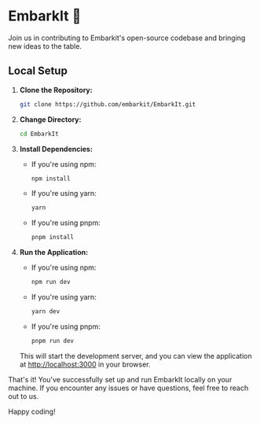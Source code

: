 # EmbarkIt 🚀
Join us in contributing to Embarkit's open-source codebase and bringing new ideas to the table. 

## Local Setup

1. **Clone the Repository:**
    ```bash
    git clone https://github.com/embarkit/EmbarkIt.git
    ```

2. **Change Directory:**
    ```bash
    cd EmbarkIt
    ```

3. **Install Dependencies:**
    - If you're using npm:
        ```bash
        npm install
        ```
    - If you're using yarn:
        ```bash
        yarn
        ```
    - If you're using pnpm:
        ```bash
        pnpm install
        ```

4. **Run the Application:**
    - If you're using npm:
        ```bash
        npm run dev
        ```
    - If you're using yarn:
        ```bash
        yarn dev
        ```
    - If you're using pnpm:
        ```bash
        pnpm run dev
        ```
        
   This will start the development server, and you can view the application at [http://localhost:3000](http://localhost:3000) in your browser.

That's it! You've successfully set up and run EmbarkIt locally on your machine. If you encounter any issues or have questions, feel free to reach out to us.

Happy coding!
